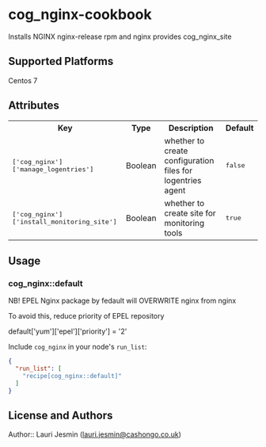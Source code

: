 # cog_nginx-cookbook

Installs NGINX nginx-release rpm and nginx
provides cog_nginx_site

## Supported Platforms

Centos 7

## Attributes

<table>
  <tr>
    <th>Key</th>
    <th>Type</th>
    <th>Description</th>
    <th>Default</th>
  </tr>
  <tr>
    <td><tt>['cog_nginx']['manage_logentries']</tt></td>
    <td>Boolean</td>
    <td>whether to create configuration files for logentries agent</td>
    <td><tt>false</tt></td>
  </tr>
  <tr>
    <td><tt>['cog_nginx']['install_monitoring_site']</tt></td>
    <td>Boolean</td>
    <td>whether to create site for monitoring tools</td>
    <td><tt>true</tt></td>
  </tr>
</table>

## Usage

### cog_nginx::default

NB! EPEL Nginx package by fedault will OVERWRITE nginx from nginx

To avoid this, reduce priority of EPEL repository

default['yum']['epel']['priority'] = '2'

Include `cog_nginx` in your node's `run_list`:

```json
{
  "run_list": [
    "recipe[cog_nginx::default]"
  ]
}
```

## License and Authors

Author:: Lauri Jesmin (<lauri.jesmin@cashongo.co.uk>)
